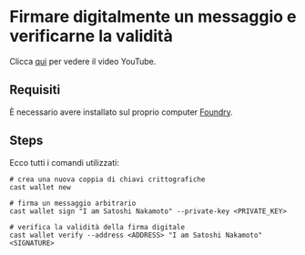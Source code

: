 # Firmare digitalmente un messaggio e verificarne la validità

Clicca [qui](https://youtu.be/vhU_N50X0AM) per vedere il video YouTube.

## Requisiti

È necessario avere installato sul proprio computer [Foundry](https://book.getfoundry.sh/getting-started/installation).

## Steps

Ecco tutti i comandi utilizzati:

```shell
# crea una nuova coppia di chiavi crittografiche
cast wallet new
```

```shell
# firma un messaggio arbitrario
cast wallet sign "I am Satoshi Nakamoto" --private-key <PRIVATE_KEY>
```

```shell
# verifica la validità della firma digitale
cast wallet verify --address <ADDRESS> "I am Satoshi Nakamoto" <SIGNATURE>
```
